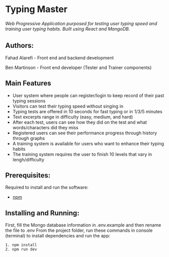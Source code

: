# Typing Master

###### Web Progressive Application purposed for testing user typing speed and training user typing habits. Built using React and MangoDB.

## Authors:

Fahad Alarefi - Front end and backend development 

Ben Martinson - Front end developer (Tester and Trainer components)


## Main Features
- User system where people can register/login to keep record of their past typing sessions
- Visitors can test their typing speed without singing in
- Typing tests are offered in 10 seconds for fast typing or in 1/3/5 minutes
- Text excerpts range in difficulty (easy, medium, and hard)
- After each test, users can see how they did on the test and what words/characters did they miss
- Registered users can see their performance progress through history through graphs
- A training system is available for users who want to enhance their typing habits
- The training system requires the user to finish 10 levels that vary in lengh/difficulty


## Prerequisites:  

Required to install and run the software:

 * [npm](https://www.npmjs.com/get-npm)


## Installing and Running:  

First, fill the Mongo database information in .env.example and then rename the file to .env
From the project folder, run these commands in console (terminal) to install dependencies and run the app:
```
1. npm install
2. npm run dev
```